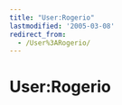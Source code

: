 ```yaml
---
title: "User:Rogerio"
lastmodified: '2005-03-08'
redirect_from:
  - /User%3ARogerio/
---
```


User:Rogerio
============



